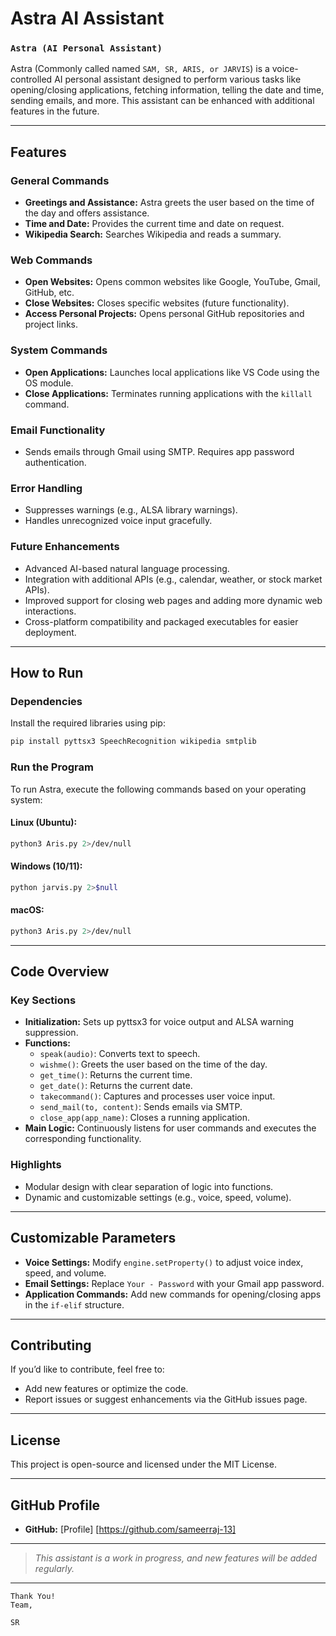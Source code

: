 # Astra AI Assistant

### `Astra (AI Personal Assistant)`

Astra (Commonly called named `SAM, SR, ARIS, or JARVIS`) is a voice-controlled AI personal assistant designed to perform various tasks like opening/closing applications, fetching information, telling the date and time, sending emails, and more. This assistant can be enhanced with additional features in the future.

---

## **Features**

### **General Commands**
- **Greetings and Assistance:** Astra greets the user based on the time of the day and offers assistance.
- **Time and Date:** Provides the current time and date on request.
- **Wikipedia Search:** Searches Wikipedia and reads a summary.

### **Web Commands**
- **Open Websites:** Opens common websites like Google, YouTube, Gmail, GitHub, etc.
- **Close Websites:** Closes specific websites (future functionality).
- **Access Personal Projects:** Opens personal GitHub repositories and project links.

### **System Commands**
- **Open Applications:** Launches local applications like VS Code using the OS module.
- **Close Applications:** Terminates running applications with the `killall` command.

### **Email Functionality**
- Sends emails through Gmail using SMTP. Requires app password authentication.

### **Error Handling**
- Suppresses warnings (e.g., ALSA library warnings).
- Handles unrecognized voice input gracefully.

### **Future Enhancements**
- Advanced AI-based natural language processing.
- Integration with additional APIs (e.g., calendar, weather, or stock market APIs).
- Improved support for closing web pages and adding more dynamic web interactions.
- Cross-platform compatibility and packaged executables for easier deployment.

---

## **How to Run**

### **Dependencies**
Install the required libraries using pip:
```bash
pip install pyttsx3 SpeechRecognition wikipedia smtplib
```

### **Run the Program**
To run Astra, execute the following commands based on your operating system:

#### **Linux (Ubuntu):**
```bash
python3 Aris.py 2>/dev/null
```

#### **Windows (10/11):**
```bash
python jarvis.py 2>$null
```

#### **macOS:**
```bash
python3 Aris.py 2>/dev/null
```

---

## **Code Overview**

### **Key Sections**
- **Initialization:** Sets up pyttsx3 for voice output and ALSA warning suppression.
- **Functions:**
  - `speak(audio)`: Converts text to speech.
  - `wishme()`: Greets the user based on the time of the day.
  - `get_time()`: Returns the current time.
  - `get_date()`: Returns the current date.
  - `takecommand()`: Captures and processes user voice input.
  - `send_mail(to, content)`: Sends emails via SMTP.
  - `close_app(app_name)`: Closes a running application.
- **Main Logic:** Continuously listens for user commands and executes the corresponding functionality.

### **Highlights**
- Modular design with clear separation of logic into functions.
- Dynamic and customizable settings (e.g., voice, speed, volume).

---

## **Customizable Parameters**
- **Voice Settings:** Modify `engine.setProperty()` to adjust voice index, speed, and volume.
- **Email Settings:** Replace `Your - Password` with your Gmail app password.
- **Application Commands:** Add new commands for opening/closing apps in the `if-elif` structure.

---

## **Contributing**
If you’d like to contribute, feel free to:
- Add new features or optimize the code.
- Report issues or suggest enhancements via the GitHub issues page.

---

## **License**
This project is open-source and licensed under the MIT License.

---

## **GitHub Profile**

- **GitHub:** [Profile] [https://github.com/sameerraj-13]

---

> _This assistant is a work in progress, and new features will be added regularly._

--- 

```
Thank You!
Team,
```
 `SR`


